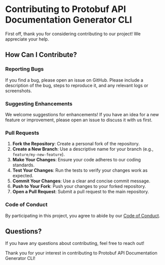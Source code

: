 # Contributing to Protobuf API Documentation Generator CLI

First off, thank you for considering contributing to our project! We appreciate your help.

## How Can I Contribute?

### Reporting Bugs

If you find a bug, please open an issue on GitHub. Please include a description of the bug, steps to reproduce it, and any relevant logs or screenshots.

### Suggesting Enhancements

We welcome suggestions for enhancements! If you have an idea for a new feature or improvement, please open an issue to discuss it with us first.

### Pull Requests

1. **Fork the Repository**: Create a personal fork of the repository.
2. **Create a New Branch**: Use a descriptive name for your branch (e.g., `feature/my-new-feature`).
3. **Make Your Changes**: Ensure your code adheres to our coding standards.
4. **Test Your Changes**: Run the tests to verify your changes work as expected.
5. **Commit Your Changes**: Use a clear and concise commit message.
6. **Push to Your Fork**: Push your changes to your forked repository.
7. **Open a Pull Request**: Submit a pull request to the main repository.

### Code of Conduct

By participating in this project, you agree to abide by our [Code of Conduct](CODE_OF_CONDUCT.md).

## Questions?

If you have any questions about contributing, feel free to reach out!

Thank you for your interest in contributing to Protobuf API Documentation Generator CLI!
